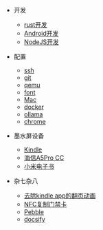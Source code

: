 * <i class="fab fa-dev fa-fw"></i> 开发
  * [<i class="fab fa-rust fa-fw"></i> rust开发](rust_dev.md)
  * [<i class="fas fa-mobile fa-fw"></i> Android开发](android_dev.md)
  * [<i class="fab fa-node-js fa-fw"></i> NodeJS开发](node_dev.md)

* <i class="fas fa-gear fa-fw"></i> 配置
  * [<i class="fab fa-expeditedssl fa-fw" ></i> ssh](ssh.md)
  * [<i class="fab fa-github fa-fw"></i> git](git.md)
  * [<i class="fas fa-desktop fa-fw"></i> qemu](qemu.md)
  * [<i class="fas fa-font fa-fw"></i> font](font.md)
  * [<i class="fab fa-apple fa-fw"></i> Mac](mac.md)
  * [<i class="fab fa-docker fa-fw"></i> docker](docker.md)
  * [<i class="fab fa-microchip fa-fw"></i> ollama](ollama.md)
  * [<i class="fab fa-chrome fa-fw"></i> chrome](chrome.md)

* <i class="fas fa-book fa-fw"></i> 墨水屏设备
  * [Kindle](kindle.md)
  * [海信A5Pro CC](a5pro.md)
  * [小米电子书](mireader.md)

* <i class="fas fa-file-lines fa-fw"></i> 杂七杂八
  * [去除kindle app的翻页动画](remove_weread_animation.md)
  * [NFC复制门禁卡](nfc.md)
  * [Pebble](pebble.md)
  * [docsify](docsify.md)
